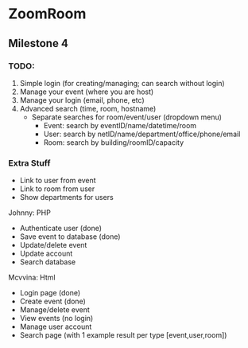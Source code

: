 # ZoomRoom



## Milestone 4

### TODO:

1. Simple login (for creating/managing; can search without login)
2. Manage your event (where you are host)
3. Manage your login (email, phone, etc)
4. Advanced search (time, room, hostname)
    - Separate searches for room/event/user (dropdown menu)
        - Event: search by eventID/name/datetime/room
        - User: search by netID/name/department/office/phone/email
        - Room: search by building/roomID/capacity

### Extra Stuff
- Link to user from event
- Link to room from user
- Show departments for users


Johnny:
PHP
- Authenticate user (done)
- Save event to database (done)
- Update/delete event 
- Update account
- Search database

Mcvvina:
Html
- Login page (done)
- Create event (done)
- Manage/delete event
- View events (no login)
- Manage user account
- Search page (with 1 example result per type [event,user,room])
